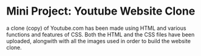 # Mini Project: Youtube Website Clone
a clone (copy) of Youtube.com has been made using HTML and various functions and features of CSS. Both the HTML and the CSS files have been uploaded, alongwith with all the images used in order to build the website clone.
